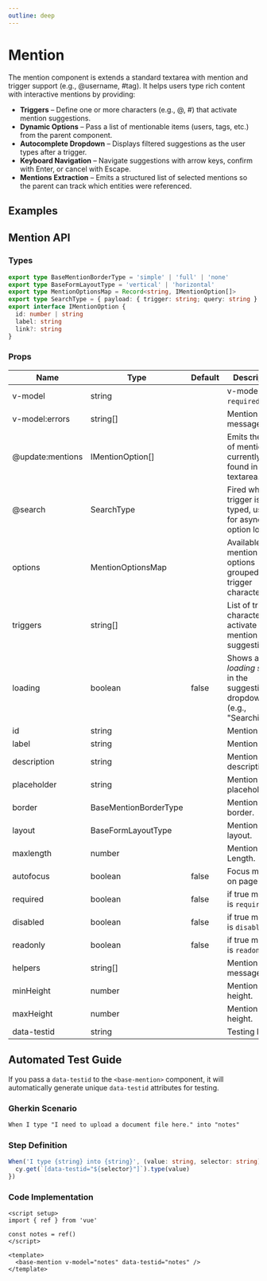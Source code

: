 ```yaml
---
outline: deep
---
```


<script setup lang="ts">
import MentionExample from './demo/mention/mention-example.vue'
</script>

# Mention

The mention component is extends a standard textarea with mention and trigger support (e.g., @username, #tag). It helps users type rich content with interactive mentions by providing:

- **Triggers** – Define one or more characters (e.g., @, #) that activate mention suggestions.
- **Dynamic Options** – Pass a list of mentionable items (users, tags, etc.) from the parent component.
- **Autocomplete Dropdown** – Displays filtered suggestions as the user types after a trigger.
- **Keyboard Navigation** – Navigate suggestions with arrow keys, confirm with Enter, or cancel with Escape.
- **Mentions Extraction** – Emits a structured list of selected mentions so the parent can track which entities were referenced.

## Examples

<!--@include: ./demo/mention/mention-example.md-->

## Mention API

### Types

```ts
export type BaseMentionBorderType = 'simple' | 'full' | 'none'
export type BaseFormLayoutType = 'vertical' | 'horizontal'
export type MentionOptionsMap = Record<string, IMentionOption[]>
export type SearchType = { payload: { trigger: string; query: string } }
export interface IMentionOption {
  id: number | string
  label: string
  link?: string
}
```

### Props

| Name             | Type                  | Default | Description                                                               |
|------------------|-----------------------|---------|---------------------------------------------------------------------------|
| v-model          | string                |         | v-model is `required`.                                                    |
| v-model:errors   | string[]              |         | Mention error message.                                                    |
| @update:mentions | IMentionOption[]      |         | Emits the list of mentions currently found in the textarea.               |
| @search          | SearchType            |         | Fired when a trigger is typed, useful for async option loading.           |
| options          | MentionOptionsMap     |         | Available mention options grouped by trigger character.                   |
| triggers         | string[]              |         | List of trigger characters to activate mention suggestions.               |
| loading          | boolean               | false   | Shows a *loading state* in the suggestions dropdown (e.g., "Searching…"). |
| id               | string                |         | Mention id.                                                               |
| label            | string                |         | Mention label.                                                            |
| description      | string                |         | Mention description.                                                      |
| placeholder      | string                |         | Mention placeholder.                                                      |
| border           | BaseMentionBorderType |         | Mention border.                                                           |
| layout           | BaseFormLayoutType    |         | Mention layout.                                                           |
| maxlength        | number                |         | Mention Max Length.                                                       |
| autofocus        | boolean               | false   | Focus mention on page load.                                               |
| required         | boolean               | false   | if true mention is `required`.                                            |
| disabled         | boolean               | false   | if true mention is `disabled`.                                            |
| readonly         | boolean               | false   | if true mention is `readonly`.                                            |
| helpers          | string[]              |         | Mention helper message.                                                   |
| minHeight        | number                |         | Mention min height.                                                       |
| maxHeight        | number                |         | Mention max height.                                                       |
| data-testid      | string                |         | Testing ID.                                                               |

## Automated Test Guide

If you pass a `data-testid` to the `<base-mention>` component, it will automatically generate unique `data-testid` attributes for testing.

### Gherkin Scenario

```txt
When I type "I need to upload a document file here." into "notes"
```

### Step Definition

```ts
When('I type {string} into {string}', (value: string, selector: string) => {
  cy.get(`[data-testid="${selector}"]`).type(value)
})
```

### Code Implementation

```vue
<script setup>
import { ref } from 'vue'

const notes = ref()
</script>

<template>
  <base-mention v-model="notes" data-testid="notes" />
</template>
```
